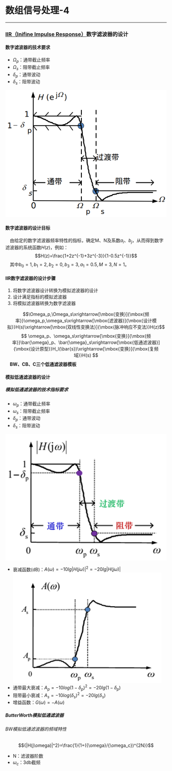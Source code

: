 # 数组信号处理-4

---

### [IIR（Inifine Impulse Response）]('无限冲激响应')数字滤波器的设计
#### 数字滤波器的技术要求
* $\Omega_p$：通带截止频率
* $\Omega_s$：阻带截止频率
* $\delta_p$：通带波动
* $\delta_s$：阻带波动

![低通数字滤波器](./images/1547212671049.png)

#### 数字滤波器的设计目标
&emsp;由给定的数字滤波器频率特性的指标，确定M、N及系数$a_i、b_j$，从而得到数字滤波器的系统函数$H(z)$，例如：
$$H(z)=\frac{1+2z^{-1}+3z^{-3}}{1-0.5z^{-1}}$$
&emsp;其中$b_0=1,b_1=2,b_2=0,b_3=3,a_1=0.5,M=3,N=1$。

#### IIR数字滤波器的设计步骤
1. 将数字滤波器设计转换为模拟滤波器的设计
2. 设计满足指标的模拟滤波器
3. 将模拟滤波器转换为数字滤波器

$$\Omega_p,\Omega_s\xrightarrow[\mbox{变换}]{\mbox{频率}}\omega_p,\omega_s\xrightarrow[\mbox{滤波器}]{\mbox{设计模拟}}H(s)\xrightarrow[\mbox{双线性变换法}]{\mbox{脉冲响应不变法}}H(z)$$
$$
\omega_p、\omega_s\xrightarrow[\mbox{变换}]{\mbox{频率}}\bar{\omega}_p、\bar{\omega}_s\xrightarrow[\mbox{低通滤波器}]{\mbox{设计原型}}H_l(\bar{s})\xrightarrow[\mbox{变换}]{\mbox{复频域}}H(s)
$$
&emsp;**BW、CB、C三个低通滤波器模板**

#### 模拟低通滤波器的设计
##### 模拟低通滤波器的技术指标要求
* $\omega_p$：通带截止频率
* $\omega_s$：阻带截止频率
* $\delta_p$：通带波动
* $\delta_s$：阻带波动

![模拟低通滤波器](./images/1547214823531.png)
* 衰减函数(dB)：$A(\omega)=-10lg{|H(j\omega)|}^2=-20lg|H(j\omega)|$
 ![衰减函数](./images/1547215200126.png)
* 通带最大衰减：$A_p=-10log{(1-\delta_p)}^2=-20lg(1-\delta_p)$
* 阻带最小衰减：$A_s=-10log{(\delta_s)}^2=-20lg(\delta_s)$
* 增益函数：$G(\omega)=-A(\omega)$

##### ButterWorth模拟低通滤波器
###### BW模拟低通滤波器的频域特性
$${|H(j\omega)|^2}=\frac{1}{1+({\omega}/{\omega_c})^{2N}}$$
* N：滤波器阶数
* $\omega_c$：3db截频
